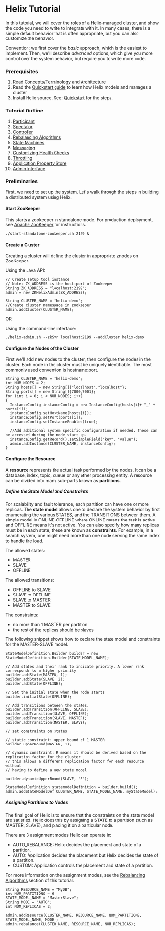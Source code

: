 <!---
Licensed to the Apache Software Foundation (ASF) under one
or more contributor license agreements.  See the NOTICE file
distributed with this work for additional information
regarding copyright ownership.  The ASF licenses this file
to you under the Apache License, Version 2.0 (the
"License"); you may not use this file except in compliance
with the License.  You may obtain a copy of the License at

  http://www.apache.org/licenses/LICENSE-2.0

Unless required by applicable law or agreed to in writing,
software distributed under the License is distributed on an
"AS IS" BASIS, WITHOUT WARRANTIES OR CONDITIONS OF ANY
KIND, either express or implied.  See the License for the
specific language governing permissions and limitations
under the License.
-->

# Helix Tutorial

In this tutorial, we will cover the roles of a Helix-managed cluster, and show the code you need to write to integrate with it.  In many cases, there is a simple default behavior that is often appropriate, but you can also customize the behavior.

Convention: we first cover the _basic_ approach, which is the easiest to implement.  Then, we'll describe _advanced_ options, which give you more control over the system behavior, but require you to write more code.


### Prerequisites

1. Read [Concepts/Terminology](../Concepts.html) and [Architecture](../Architecture.html)
2. Read the [Quickstart guide](./Quickstart.html) to learn how Helix models and manages a cluster
3. Install Helix source.  See: [Quickstart](./Quickstart.html) for the steps.

### Tutorial Outline

1. [Participant](./tutorial_participant.html)
2. [Spectator](./tutorial_spectator.html)
3. [Controller](./tutorial_controller.html)
4. [Rebalancing Algorithms](./tutorial_rebalance.html)
5. [State Machines](./tutorial_state.html)
6. [Messaging](./tutorial_messaging.html)
7. [Customizing Health Checks](./tutorial_health.html)
8. [Throttling](./tutorial_throttling.html)
9. [Application Property Store](./tutorial_propstore.html)
10. [Admin Interface](./tutorial_admin.html)

### Preliminaries

First, we need to set up the system.  Let\'s walk through the steps in building a distributed system using Helix.

#### Start ZooKeeper

This starts a zookeeper in standalone mode. For production deployment, see [Apache ZooKeeper](http://zookeeper.apache.org) for instructions.

```
./start-standalone-zookeeper.sh 2199 &
```

#### Create a Cluster

Creating a cluster will define the cluster in appropriate znodes on ZooKeeper.

Using the Java API:

```
// Create setup tool instance
// Note: ZK_ADDRESS is the host:port of Zookeeper
String ZK_ADDRESS = "localhost:2199";
admin = new ZKHelixAdmin(ZK_ADDRESS);

String CLUSTER_NAME = "helix-demo";
//Create cluster namespace in zookeeper
admin.addCluster(CLUSTER_NAME);
```

OR

Using the command-line interface:

```
./helix-admin.sh --zkSvr localhost:2199 --addCluster helix-demo
```


#### Configure the Nodes of the Cluster

First we\'ll add new nodes to the cluster, then configure the nodes in the cluster. Each node in the cluster must be uniquely identifiable.
The most commonly used convention is hostname:port.

```
String CLUSTER_NAME = "helix-demo";
int NUM_NODES = 2;
String hosts[] = new String[]{"localhost","localhost"};
String ports[] = new String[]{7000,7001};
for (int i = 0; i < NUM_NODES; i++)
{
  InstanceConfig instanceConfig = new InstanceConfig(hosts[i]+ "_" + ports[i]);
  instanceConfig.setHostName(hosts[i]);
  instanceConfig.setPort(ports[i]);
  instanceConfig.setInstanceEnabled(true);

  //Add additional system specific configuration if needed. These can be accessed during the node start up.
  instanceConfig.getRecord().setSimpleField("key", "value");
  admin.addInstance(CLUSTER_NAME, instanceConfig);
}
```

#### Configure the Resource

A __resource__ represents the actual task performed by the nodes. It can be a database, index, topic, queue or any other processing entity.
A resource can be divided into many sub-parts known as __partitions__.


##### Define the State Model and Constraints

For scalability and fault tolerance, each partition can have one or more replicas.
The __state model__ allows one to declare the system behavior by first enumerating the various STATES, and the TRANSITIONS between them.
A simple model is ONLINE-OFFLINE where ONLINE means the task is active and OFFLINE means it\'s not active.
You can also specify how many replicas must be in each state, these are known as __constraints__.
For example, in a search system, one might need more than one node serving the same index to handle the load.

The allowed states:

* MASTER
* SLAVE
* OFFLINE

The allowed transitions:

* OFFLINE to SLAVE
* SLAVE to OFFLINE
* SLAVE to MASTER
* MASTER to SLAVE

The constraints:

* no more than 1 MASTER per partition
* the rest of the replicas should be slaves

The following snippet shows how to declare the state model and constraints for the MASTER-SLAVE model.

```
StateModelDefinition.Builder builder = new StateModelDefinition.Builder(STATE_MODEL_NAME);

// Add states and their rank to indicate priority. A lower rank corresponds to a higher priority
builder.addState(MASTER, 1);
builder.addState(SLAVE, 2);
builder.addState(OFFLINE);

// Set the initial state when the node starts
builder.initialState(OFFLINE);

// Add transitions between the states.
builder.addTransition(OFFLINE, SLAVE);
builder.addTransition(SLAVE, OFFLINE);
builder.addTransition(SLAVE, MASTER);
builder.addTransition(MASTER, SLAVE);

// set constraints on states

// static constraint: upper bound of 1 MASTER
builder.upperBound(MASTER, 1);

// dynamic constraint: R means it should be derived based on the replication factor for the cluster
// this allows a different replication factor for each resource without
// having to define a new state model

builder.dynamicUpperBound(SLAVE, "R");

StateModelDefinition statemodelDefinition = builder.build();
admin.addStateModelDef(CLUSTER_NAME, STATE_MODEL_NAME, myStateModel);
```

##### Assigning Partitions to Nodes

The final goal of Helix is to ensure that the constraints on the state model are satisfied.
Helix does this by assigning a STATE to a partition (such as MASTER, SLAVE), and placing it on a particular node.

There are 3 assignment modes Helix can operate in:

* AUTO_REBALANCE: Helix decides the placement and state of a partition.
* AUTO: Application decides the placement but Helix decides the state of a partition.
* CUSTOM: Application controls the placement and state of a partition.

For more information on the assignment modes, see the [Rebalancing Algorithms](./tutorial_rebalance.html) section of this tutorial.

```
String RESOURCE_NAME = "MyDB";
int NUM_PARTITIONS = 6;
STATE_MODEL_NAME = "MasterSlave";
String MODE = "AUTO";
int NUM_REPLICAS = 2;

admin.addResource(CLUSTER_NAME, RESOURCE_NAME, NUM_PARTITIONS, STATE_MODEL_NAME, MODE);
admin.rebalance(CLUSTER_NAME, RESOURCE_NAME, NUM_REPLICAS);
```


